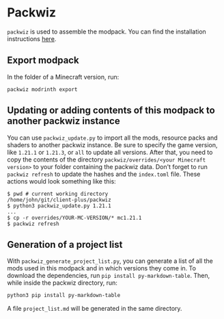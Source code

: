 # Packwiz
`packwiz` is used to assemble the modpack. You can find the installation instructions [here](https://packwiz.infra.link/installation).

## Export modpack
In the folder of a Minecraft version, run:
```
packwiz modrinth export
```

## Updating or adding contents of this modpack to another packwiz instance
You can use `packwiz_update.py` to import all the mods, resource packs and shaders to another packwiz instance. Be sure to specify the game version, like `1.21.1` or `1.21.3`, or `all` to update all versions. After that, you need to copy the contents of the directory `packwiz/overrides/<your Minecraft version>` to your folder containing the packwiz data. Don't forget to run `packwiz refresh` to update the hashes and the `index.toml` file. These actions would look something like this:
```
$ pwd # current working directory
/home/john/git/client-plus/packwiz
$ python3 packwiz_update.py 1.21.1
...
$ cp -r overrides/YOUR-MC-VERSION/* mc1.21.1
$ packwiz refresh
```

## Generation of a project list
With `packwiz_generate_project_list.py`, you can generate a list of all the mods used in this modpack and in which versions they come in. To download the dependencies, run `pip install py-markdown-table`. Then, while inside the packwiz directory, run:
```bash
python3 pip install py-markdown-table
```
A file `project_list.md` will be generated in the same directory.

